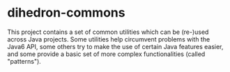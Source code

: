 dihedron-commons
================

This project contains a set of common utilities which can be (re-)used across
Java projects. Some utilities help circumvent problems with the Java6 API, 
some others try to make the use of certain Java features easier, and some 
provide a basic set of more complex functionalities (called "patterns").
